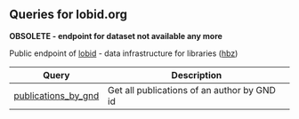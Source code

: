 ## Queries for lobid.org

**OBSOLETE - endpoint for dataset not available any more**

Public endpoint of [lobid](http://lobid.org) - data infrastructure for libraries ([hbz](https://www.hbz-nrw.de/))

Query | Description
------|------------
[publications_by_gnd](http://zbw.eu/beta/sparql-lab/?endpoint=http://lobid.org/sparql/&queryRef=https://api.github.com/repos/zbw/sparql-queries/contents/lobid/publications_by_gnd.rq) | Get all publications of an author by GND id
